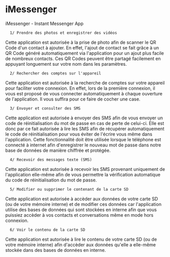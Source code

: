 # iMessenger
iMessenger - Instant Messenger App

      1/ Prendre des photos et enregistrer des vidéos

  Cette application est autorisée à la prise de photo afin de scanner le QR Code d'un contact à ajouter. En effet, l'ajout de contact se fait grâce à un QR Code généré automatiquement via l'application pour un ajout plus facile de nombreux contacts. Ces QR Codes peuvent être partagé facilement en appuyant longuement sur votre nom dans les paramètres.
  
      2/ Rechercher des comptes sur l'appareil
      
  Cette application est autorisée à la recherche de comptes sur votre appareil pour faciliter votre connexion. En effet, lors de la première connexion, il vous est proposé de vous connecter automatiquement à chaque ouverture de l'application. Il vous suffira pour ce faire de cocher une case.
  
      3/ Envoyer et consulter des SMS
      
  Cette application est autorisée à envoyer des SMS afin de vous envoyer un code de réinitialisation du mot de passe en cas de perte de celui-ci. Elle est donc par ce fait autorisée à lire les SMS afin de récupérer automatiquement le code de réinitialisation pour vous éviter de l'écrire vous même dans l'application. Cette fonctionnalité doit être utilisée lorsque le téléphone est connecté à internet afin d'enregistrer le nouveau mot de passe dans notre base de données de manière chiffrée et protégée.
 
      4/ Recevoir des messages texte (SMS)

  Cette application est autorisée à recevoir les SMS provenant uniquement de l'application elle-même afin de vous permettre la vérification automatique du code de réinitialisation du mot de passe.
  
      5/ Modifier ou supprimer le contenant de la carte SD

  Cette application est autorisée à accèder aux données de votre carte SD (ou de votre mémoire interne) et de modifier ces données car l'application utilise des bases de données qui sont stockées en interne afin que vous puissiez accèder à vos contacts et conversations même en mode hors connexion.

      6/ Voir le contenu de la carte SD

  Cette application est autorisée à lire le contenu de votre carte SD (ou de votre mémoire interne) afin d'accèder aux données qu'elle a elle-même stockée dans des bases de données en interne.
